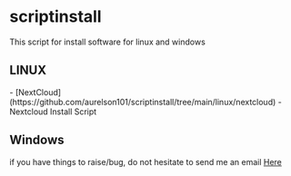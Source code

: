 # scriptinstall
<p>This script for install software for linux and windows<p>

<p><h2>LINUX</h2></p>
<p>- [NextCloud](https://github.com/aurelson101/scriptinstall/tree/main/linux/nextcloud) - Nextcloud Install Script</p>

<p><h2>Windows</h2></p>

<p>if you have things to raise/bug, do not hesitate to send me an email <a href="mailto:support@aurelson.atlassian.net">Here</a></p>